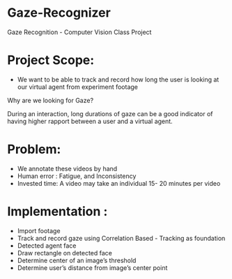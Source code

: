 # Gaze-Recognizer
Gaze Recognition - Computer Vision Class Project

# Project Scope:

* We want to be able to track and record how long the user is looking at our virtual agent from experiment footage

Why are we looking for Gaze?

During an interaction, long durations of gaze can be a good indicator of having higher rapport between a user and a virtual agent.

# Problem: 
* We annotate these videos by hand
* Human error : Fatigue, and Inconsistency 
* Invested time: A video may take an individual 15- 20 minutes per video

# Implementation :
* Import footage
* Track and record gaze using Correlation Based - Tracking as foundation
* Detected agent face
* Draw rectangle on detected face 
* Determine center of an image’s threshold
* Determine user’s distance from image’s center point
